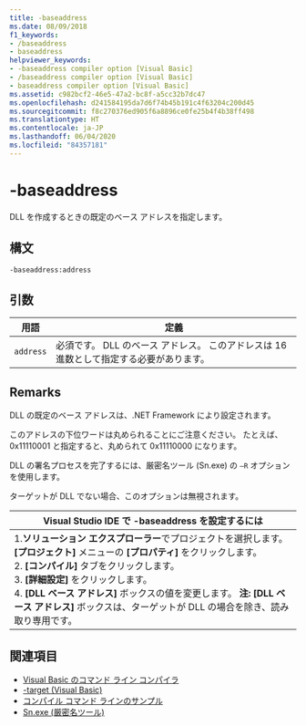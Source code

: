 ```yaml
---
title: -baseaddress
ms.date: 08/09/2018
f1_keywords:
- /baseaddress
- baseaddress
helpviewer_keywords:
- -baseaddress compiler option [Visual Basic]
- /baseaddress compiler option [Visual Basic]
- baseaddress compiler option [Visual Basic]
ms.assetid: c982bcf2-46e5-47a2-bc8f-a5cc32b7dc47
ms.openlocfilehash: d241584195da7d6f74b45b191c4f63204c200d45
ms.sourcegitcommit: f8c270376ed905f6a8896ce0fe25b4f4b38ff498
ms.translationtype: HT
ms.contentlocale: ja-JP
ms.lasthandoff: 06/04/2020
ms.locfileid: "84357181"
---
```

# <a name="-baseaddress"></a>-baseaddress
DLL を作成するときの既定のベース アドレスを指定します。  
  
## <a name="syntax"></a>構文  
  
```console  
-baseaddress:address  
```  
  
## <a name="arguments"></a>引数  
  
|用語|定義|  
|---|---|  
|`address`|必須です。 DLL のベース アドレス。 このアドレスは 16 進数として指定する必要があります。|  
  
## <a name="remarks"></a>Remarks  
 DLL の既定のベース アドレスは、.NET Framework により設定されます。  
  
 このアドレスの下位ワードは丸められることにご注意ください。 たとえば、0x11110001 と指定すると、丸められて 0x11110000 になります。  
  
 DLL の署名プロセスを完了するには、厳密名ツール (Sn.exe) の `–R` オプションを使用します。  
  
 ターゲットが DLL でない場合、このオプションは無視されます。  
  
|Visual Studio IDE で -baseaddress を設定するには|  
|---|  
|1.**ソリューション エクスプローラー**でプロジェクトを選択します。 **[プロジェクト]** メニューの **[プロパティ]** をクリックします。 <br />2. **[コンパイル]** タブをクリックします。<br />3. **[詳細設定]** をクリックします。<br />4. **[DLL ベース アドレス]** ボックスの値を変更します。 **注:**    **[DLL ベース アドレス]** ボックスは、ターゲットが DLL の場合を除き、読み取り専用です。|  
  
## <a name="see-also"></a>関連項目

- [Visual Basic のコマンド ライン コンパイラ](index.md)
- [-target (Visual Basic)](target.md)
- [コンパイル コマンド ラインのサンプル](sample-compilation-command-lines.md)
- [Sn.exe (厳密名ツール)](../../../framework/tools/sn-exe-strong-name-tool.md)
